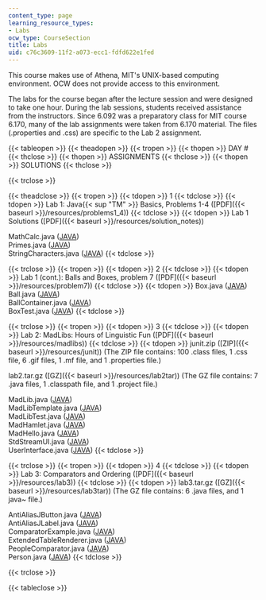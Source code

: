 ```yaml
---
content_type: page
learning_resource_types:
- Labs
ocw_type: CourseSection
title: Labs
uid: c76c3609-11f2-a073-ecc1-fdfd622e1fed
---
```


This course makes use of Athena, MIT's UNIX-based computing environment. OCW does not provide access to this environment.

The labs for the course began after the lecture session and were designed to take one hour. During the lab sessions, students received assistance from the instructors. Since 6.092 was a preparatory class for MIT course 6.170, many of the lab assignments were taken from 6.170 material. The files (.properties and .css) are specific to the Lab 2 assignment.

{{< tableopen >}}
{{< theadopen >}}
{{< tropen >}}
{{< thopen >}}
DAY #
{{< thclose >}}
{{< thopen >}}
ASSIGNMENTS
{{< thclose >}}
{{< thopen >}}
SOLUTIONS
{{< thclose >}}

{{< trclose >}}

{{< theadclose >}}
{{< tropen >}}
{{< tdopen >}}
1
{{< tdclose >}}
{{< tdopen >}}
Lab 1: Java{{< sup "TM" >}} Basics, Problems 1-4 ([PDF]({{< baseurl >}}/resources/problems1_4))
{{< tdclose >}}
{{< tdopen >}}
Lab 1 Solutions ([PDF]({{< baseurl >}}/resources/solution_notes))  
  
MathCalc.java ([JAVA](/courses/electrical-engineering-and-computer-science/6-092-java-preparation-for-6-170-january-iap-2006/labs/MathCalc.java))  
Primes.java ([JAVA](/courses/electrical-engineering-and-computer-science/6-092-java-preparation-for-6-170-january-iap-2006/labs/Primes.java))  
StringCharacters.java ([JAVA](/courses/electrical-engineering-and-computer-science/6-092-java-preparation-for-6-170-january-iap-2006/labs/StringCharacters.java))
{{< tdclose >}}

{{< trclose >}}
{{< tropen >}}
{{< tdopen >}}
2
{{< tdclose >}}
{{< tdopen >}}
Lab 1 (cont.): Balls and Boxes, problem 7 ([PDF]({{< baseurl >}}/resources/problem7))
{{< tdclose >}}
{{< tdopen >}}
Box.java ([JAVA](/courses/electrical-engineering-and-computer-science/6-092-java-preparation-for-6-170-january-iap-2006/labs/Box.java))  
Ball.java ([JAVA](/courses/electrical-engineering-and-computer-science/6-092-java-preparation-for-6-170-january-iap-2006/labs/Ball.java))  
BallContainer.java ([JAVA](/courses/electrical-engineering-and-computer-science/6-092-java-preparation-for-6-170-january-iap-2006/labs/BallContainer.java))  
BoxTest.java ([JAVA](/courses/electrical-engineering-and-computer-science/6-092-java-preparation-for-6-170-january-iap-2006/labs/BoxTest.java))
{{< tdclose >}}

{{< trclose >}}
{{< tropen >}}
{{< tdopen >}}
3
{{< tdclose >}}
{{< tdopen >}}
Lab 2: MadLibs: Hours of Linguistic Fun ([PDF]({{< baseurl >}}/resources/madlibs))
{{< tdclose >}}
{{< tdopen >}}
junit.zip ([ZIP]({{< baseurl >}}/resources/junit)) (The ZIP file contains: 100 .class files, 1 .css file, 6 .gif files, 1 .mf file, and 1 .properties file.)  
  
lab2.tar.gz ([GZ]({{< baseurl >}}/resources/lab2tar)) (The GZ file contains: 7 .java files, 1 .classpath file, and 1 .project file.)  
  
MadLib.java ([JAVA](/courses/electrical-engineering-and-computer-science/6-092-java-preparation-for-6-170-january-iap-2006/labs/MadLib.java))  
MadLibTemplate.java ([JAVA](/courses/electrical-engineering-and-computer-science/6-092-java-preparation-for-6-170-january-iap-2006/labs/MadLibTemplate.java))  
MadLibTest.java ([JAVA](/courses/electrical-engineering-and-computer-science/6-092-java-preparation-for-6-170-january-iap-2006/labs/MadLibTest.java))  
MadHamlet.java ([JAVA](/courses/electrical-engineering-and-computer-science/6-092-java-preparation-for-6-170-january-iap-2006/labs/MadHamlet.java))  
MadHello.java ([JAVA](/courses/electrical-engineering-and-computer-science/6-092-java-preparation-for-6-170-january-iap-2006/labs/MadHello.java))  
StdStreamUI.java ([JAVA](/courses/electrical-engineering-and-computer-science/6-092-java-preparation-for-6-170-january-iap-2006/labs/StdStreamUI.java))  
UserInterface.java ([JAVA](/courses/electrical-engineering-and-computer-science/6-092-java-preparation-for-6-170-january-iap-2006/labs/UserInterface.java))
{{< tdclose >}}

{{< trclose >}}
{{< tropen >}}
{{< tdopen >}}
4
{{< tdclose >}}
{{< tdopen >}}
Lab 3: Comparators and Ordering ([PDF]({{< baseurl >}}/resources/lab3))
{{< tdclose >}}
{{< tdopen >}}
lab3.tar.gz ([GZ]({{< baseurl >}}/resources/lab3tar)) (The GZ file contains: 6 .java files, and 1 java~ file.)  
  
AntiAliasJButton.java ([JAVA](/courses/electrical-engineering-and-computer-science/6-092-java-preparation-for-6-170-january-iap-2006/labs/AntiAliasJButton.java))  
AntiAliasJLabel.java ([JAVA](/courses/electrical-engineering-and-computer-science/6-092-java-preparation-for-6-170-january-iap-2006/labs/AntiAliasJLabel.java))  
ComparatorExample.java ([JAVA](/courses/electrical-engineering-and-computer-science/6-092-java-preparation-for-6-170-january-iap-2006/labs/ComparatorExample.java))  
ExtendedTableRenderer.java ([JAVA](/courses/electrical-engineering-and-computer-science/6-092-java-preparation-for-6-170-january-iap-2006/labs/ExtendedTableRenderer.java))  
PeopleComparator.java ([JAVA](/courses/electrical-engineering-and-computer-science/6-092-java-preparation-for-6-170-january-iap-2006/labs/PeopleComparator.java))  
Person.java ([JAVA](/courses/electrical-engineering-and-computer-science/6-092-java-preparation-for-6-170-january-iap-2006/labs/Person.java))
{{< tdclose >}}

{{< trclose >}}

{{< tableclose >}}